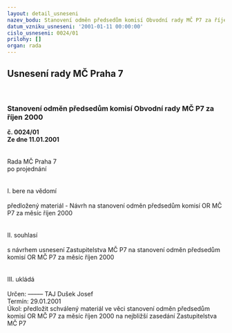 ```yaml
---
layout: detail_usneseni
nazev_bodu: Stanovení odměn předsedům komisí Obvodní rady MČ P7 za říjen 2000
datum_vzniku_usneseni: '2001-01-11 00:00:00'
cislo_usneseni: 0024/01
prilohy: []
organ: rada
---
```

<div id="ucUsn_pList" class="usn">
	<span><h2>Usnesení rady MČ Praha 7 </h2>
<br></span><div class="standBody">
<span><h3>Stanovení odměn předsedům komisí Obvodní rady MČ P7 za říjen 2000</h3></span><div class="center">
		<strong>č. 0024/01</strong><br>
	</div>
<div class="center">
		<strong>Ze dne 11.01.2001</strong><br><br>
	</div>
<br>Rada MČ Praha 7<br>po projednání<br><br><br>I.	bere na vědomí<br><br> předložený materiál - Návrh na stanovení odměn předsedům komisí OR MČ P7 za měsíc říjen 2000<br><br><br>II.	souhlasí <br><br>s návrhem usnesení Zastupitelstva MČ P7 na stanovení odměn předsedům komisí OR MČ P7 za měsíc říjen 2000<br><br><br>III.	ukládá <br><br> Určen:	–––––	TAJ Dušek Josef<br>Termín: 29.01.2001<br>Úkol:	předložit schválený materiál ve věci stanovení odměn předsedům komisí OR MČ P7 za měsíc říjen 2000 na nejbližší zasedání Zastupitelstva MČ P7<br> <br><br><br><br><br><br> <br>
</div>
</div>
